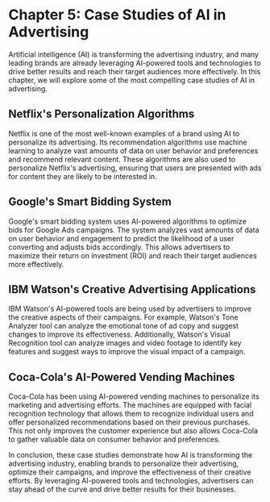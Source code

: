 Chapter 5: Case Studies of AI in Advertising
============================================

Artificial intelligence (AI) is transforming the advertising industry, and many leading brands are already leveraging AI-powered tools and technologies to drive better results and reach their target audiences more effectively. In this chapter, we will explore some of the most compelling case studies of AI in advertising.

Netflix's Personalization Algorithms
------------------------------------

Netflix is one of the most well-known examples of a brand using AI to personalize its advertising. Its recommendation algorithms use machine learning to analyze vast amounts of data on user behavior and preferences and recommend relevant content. These algorithms are also used to personalize Netflix's advertising, ensuring that users are presented with ads for content they are likely to be interested in.

Google's Smart Bidding System
-----------------------------

Google's smart bidding system uses AI-powered algorithms to optimize bids for Google Ads campaigns. The system analyzes vast amounts of data on user behavior and engagement to predict the likelihood of a user converting and adjusts bids accordingly. This allows advertisers to maximize their return on investment (ROI) and reach their target audiences more effectively.

IBM Watson's Creative Advertising Applications
----------------------------------------------

IBM Watson's AI-powered tools are being used by advertisers to improve the creative aspects of their campaigns. For example, Watson's Tone Analyzer tool can analyze the emotional tone of ad copy and suggest changes to improve its effectiveness. Additionally, Watson's Visual Recognition tool can analyze images and video footage to identify key features and suggest ways to improve the visual impact of a campaign.

Coca-Cola's AI-Powered Vending Machines
---------------------------------------

Coca-Cola has been using AI-powered vending machines to personalize its marketing and advertising efforts. The machines are equipped with facial recognition technology that allows them to recognize individual users and offer personalized recommendations based on their previous purchases. This not only improves the customer experience but also allows Coca-Cola to gather valuable data on consumer behavior and preferences.

In conclusion, these case studies demonstrate how AI is transforming the advertising industry, enabling brands to personalize their advertising, optimize their campaigns, and improve the effectiveness of their creative efforts. By leveraging AI-powered tools and technologies, advertisers can stay ahead of the curve and drive better results for their businesses.
